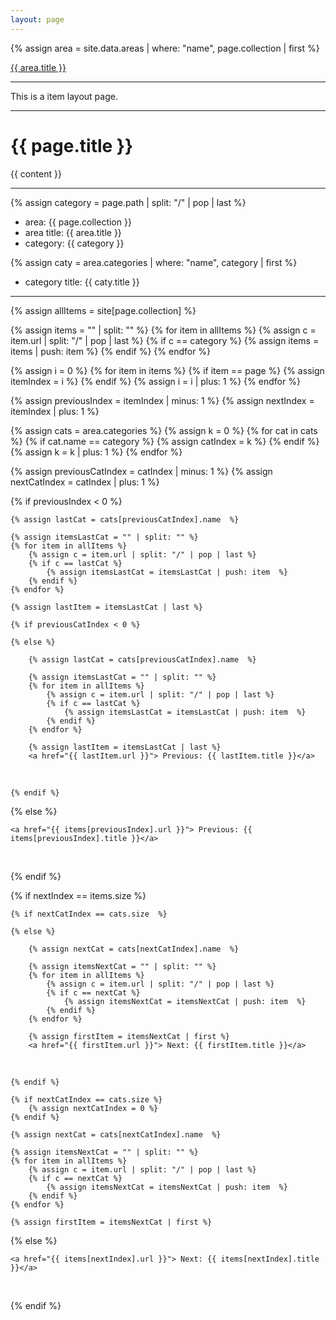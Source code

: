 ```yaml
---
layout: page
---
```


{% assign area = site.data.areas | where: "name", page.collection | first %}

<a href='{{ site.base_url | append: area.name | append: ".html"}}'> {{ area.title }} </a>

<hr>

This is a item layout page.

<hr>

<h1> {{ page.title }} </h1>

{{ content }} 

<hr>

{% assign category = page.path | split: "/" | pop | last %}

- area: {{ page.collection }} <br>
- area title: {{ area.title }} <br>
- category: {{ category }} <br>

{% assign caty = area.categories | where: "name", category | first %}
- category title: {{ caty.title }}

<hr>

{% assign allItems = site[page.collection] %} 

<!-- all items with the given category based on path
(there is no way to filter the array in liquid) -->

{% assign items = "" | split: "" %}
{% for item in  allItems %}
    {% assign c = item.url | split: "/" | pop | last %}
    {% if c == category %}
        {% assign items = items | push: item  %}
    {% endif %}
{% endfor %}

<!-- looking for previous and next items according to area.categories -->

{% assign i = 0 %}
{% for item in items %}
    {% if item == page %}
        {% assign itemIndex = i %}
    {% endif %}
    {% assign i = i | plus: 1 %}
{% endfor %}

{% assign previousIndex = itemIndex | minus: 1 %}
{% assign nextIndex     = itemIndex | plus:  1 %}

{% assign cats = area.categories %}
{% assign k = 0 %}
{% for cat in cats %}
    {% if cat.name == category %}
        {% assign catIndex = k %}
    {% endif %}
    {% assign k = k | plus: 1 %}
{% endfor %}

{% assign previousCatIndex = catIndex | minus: 1 %}
{% assign nextCatIndex     = catIndex | plus:  1 %}

{% if previousIndex < 0 %}

    {% assign lastCat = cats[previousCatIndex].name  %}

    {% assign itemsLastCat = "" | split: "" %}
    {% for item in allItems %}
        {% assign c = item.url | split: "/" | pop | last %}
        {% if c == lastCat %}
            {% assign itemsLastCat = itemsLastCat | push: item  %}
        {% endif %}
    {% endfor %}
    
    {% assign lastItem = itemsLastCat | last %}
<!-- previous in previous cat with round
    <a href="{{ lastItem.url }}">{{ lastItem.title }}</a>  
    <br>
-->

    {% if previousCatIndex < 0 %}
        
<!-- previous in previous cat: You are on the first item of the first cat <br> -->
    
    {% else %}
        
        {% assign lastCat = cats[previousCatIndex].name  %}

        {% assign itemsLastCat = "" | split: "" %}
        {% for item in allItems %}
            {% assign c = item.url | split: "/" | pop | last %}
            {% if c == lastCat %}
                {% assign itemsLastCat = itemsLastCat | push: item  %}
            {% endif %}
        {% endfor %}

        {% assign lastItem = itemsLastCat | last %}
        <a href="{{ lastItem.url }}"> Previous: {{ lastItem.title }}</a> 
<!-- previous in previous cat --><br>

    {% endif %}

{% else %}

    <a href="{{ items[previousIndex].url }}"> Previous: {{ items[previousIndex].title }}</a>
<!-- previous --><br>

{% endif %}

{% if nextIndex == items.size  %}

    {% if nextCatIndex == cats.size  %}

<!-- next in next cat: You are on the last item of the last cat <br> -->

    {% else %}

        {% assign nextCat = cats[nextCatIndex].name  %}

        {% assign itemsNextCat = "" | split: "" %}
        {% for item in allItems %}
            {% assign c = item.url | split: "/" | pop | last %}
            {% if c == nextCat %}
                {% assign itemsNextCat = itemsNextCat | push: item  %}
            {% endif %}
        {% endfor %}

        {% assign firstItem = itemsNextCat | first %}
        <a href="{{ firstItem.url }}"> Next: {{ firstItem.title }}</a> 
<!-- next in next cat --> <br>

    {% endif %}

    {% if nextCatIndex == cats.size %}
        {% assign nextCatIndex = 0 %}
    {% endif %}

    {% assign nextCat = cats[nextCatIndex].name  %}

    {% assign itemsNextCat = "" | split: "" %}
    {% for item in allItems %}
        {% assign c = item.url | split: "/" | pop | last %}
        {% if c == nextCat %}
            {% assign itemsNextCat = itemsNextCat | push: item  %}
        {% endif %}
    {% endfor %}

    {% assign firstItem = itemsNextCat | first %}
    
<!-- next in next cat with round
    <a href="{{ firstItem.url }}">{{ firstItem.title }}</a> 
    <br>
-->

{% else %}

    <a href="{{ items[nextIndex].url }}"> Next: {{ items[nextIndex].title }}</a> 
<!-- next --> <br>

{% endif %}

